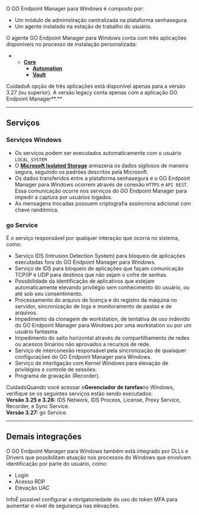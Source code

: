 O GO Endpoint Manager para Windows é composto por:

* Um módulo de administração centralizada na plataforma senhasegura.
* Um agente instalado na estação de trabalho do usuário.

O agente GO Endpoint Manager para Windows conta com três aplicações disponíveis no processo de instalação personalizada: 

* + [**Core**](/v3-33/docs/pt/go-endpoint-manager-windows-agent-core)
	+ [**Automation**](/v3-33/docs/pt/go-endpoint-manager-windows-agent-automation)
	+ [**Vault**](/v3-33/docs/pt/go-endpoint-manager-windows-agent-vault)

CuidadoA opção de três aplicações está disponível apenas para a versão 3\.27 (ou superior). A versão legacy conta apenas com a aplicação GO Endpoint Manager**.**

---

## Serviços

### Serviços Windows

* Os serviços podem ser executados automaticamente com o usuário `LOCAL_SYSTEM`
* O [**Microsoft Isolated Storage**](https://learn.microsoft.com/en-us/dotnet/standard/io/isolated-storage) armazena os dados sigilosos de maneira segura, seguindo os padrões descritos pela Microsoft.
* Os dados transferidos entre a plataforma senhasegura e o GO Endpoint Manager para Windows ocorrem através de conexão `HTTPS` e `API REST`. Essa comunicação ocorre nos serviços do GO Endpoint Manager para impedir a captura por usuários logados.
* As mensagens trocadas possuem criptografia assíncrona adicional com chave randômica.

### go Service

É o serviço responsável por qualquer interação que ocorra no sistema, como:

* Serviço IDS (Intrusion Detection System) para bloqueio de aplicações executadas fora do GO Endpoint Manager para Windows.
* Serviço de IDS para bloqueio de aplicações que façam comunicação TCP/IP e UDP para destinos que não sejam o cofre de senhas.
* Possibilidade da identificação de aplicativos que estejam automaticamente elevando privilégio sem conhecimento do usuário, ou até sob seu consentimento.
* Processamento do arquivo de licença e do registro da máquina no servidor, sincronização de logs e monitoramento de pastas e de arquivos.
* Impedimento da clonagem de workstation, de tentativa de uso indevido do GO Endpoint Manager para Windows por uma workstation ou por um usuário fantasma.
* Impedimento do salto horizontal através de compartilhamento de redes ou acessos binários não aprovados a recursos de rede.
* Serviço de interconexão responsável pela sincronização de quaisquer configurações do GO Endpoint Manager para Windows.
* Serviço de interligação com Kernel Windows para elevação de privilégios e controle de sessões.
* Programa de gravação (Recorder).

CuidadoQuando você acessar o**Gerenciador de tarefas**no Windows, verifique se os seguintes serviços estão sendo executados:  
**Versão 3\.25 e 3\.26:** IDS Network, IDS Process, License, Proxy Service, Recorder, e Sync Service.  
**Versão 3\.27:** go Service.

---

## Demais integrações

O GO Endpoint Manager para Windows também está integrado por DLLs e Drivers que possibilitam atuação nos processos do Windows que envolvam identificação por parte do usuário, como:

* Login
* Acesso RDP
* Elevação UAC

InfoÉ possível configurar a obrigatoriedade do uso do token MFA para aumentar o nível de segurança nas elevações.

